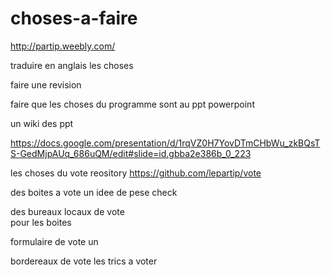 # choses-a-faire
http://partip.weebly.com/

traduire en anglais les choses

faire une revision 

faire que les choses du programme sont au ppt powerpoint

un wiki des ppt 

https://docs.google.com/presentation/d/1rqVZ0H7YovDTmCHbWu_zkBQsTS-GedMjpAUq_686uQM/edit#slide=id.gbba2e386b_0_223


les choses du vote reository https://github.com/lepartip/vote

des boites a vote 
un idee de pese check 

des bureaux locaux de vote  
pour les boites

formulaire de vote
un 

bordereaux de vote
les trics a voter
